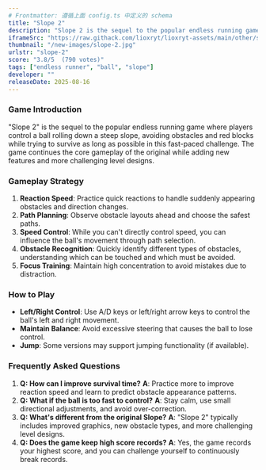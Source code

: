 ```yaml
---
# Frontmatter: 遵循上面 config.ts 中定义的 schema
title: "Slope 2"
description: "Slope 2 is the sequel to the popular endless running game where players control a ball rolling down a steep slope, avoiding obstacles and red blocks while trying to survive as long as possible in this fast-paced challenge."
iframeSrc: "https://raw.githack.com/lioxryt/lioxryt-assets/main/other/slope-2/index.html"
thumbnail: "/new-images/slope-2.jpg"
urlstr: "slope-2"
score: "3.8/5  (790 votes)"
tags: ["endless runner", "ball", "slope"]
developer: ""
releaseDate: 2025-08-16
---
```



### Game Introduction

"Slope 2" is the sequel to the popular endless running game where players control a ball rolling down a steep slope, avoiding obstacles and red blocks while trying to survive as long as possible in this fast-paced challenge. The game continues the core gameplay of the original while adding new features and more challenging level designs.

### Gameplay Strategy

1.  **Reaction Speed**: Practice quick reactions to handle suddenly appearing obstacles and direction changes.
2.  **Path Planning**: Observe obstacle layouts ahead and choose the safest paths.
3.  **Speed Control**: While you can't directly control speed, you can influence the ball's movement through path selection.
4.  **Obstacle Recognition**: Quickly identify different types of obstacles, understanding which can be touched and which must be avoided.
5.  **Focus Training**: Maintain high concentration to avoid mistakes due to distraction.

### How to Play

*   **Left/Right Control**: Use A/D keys or left/right arrow keys to control the ball's left and right movement.
*   **Maintain Balance**: Avoid excessive steering that causes the ball to lose control.
*   **Jump**: Some versions may support jumping functionality (if available).

### Frequently Asked Questions

1.  **Q: How can I improve survival time?**
    **A**: Practice more to improve reaction speed and learn to predict obstacle appearance patterns.
2.  **Q: What if the ball is too fast to control?**
    **A**: Stay calm, use small directional adjustments, and avoid over-correction.
3.  **Q: What's different from the original Slope?**
    **A**: "Slope 2" typically includes improved graphics, new obstacle types, and more challenging level designs.
4.  **Q: Does the game keep high score records?**
    **A**: Yes, the game records your highest score, and you can challenge yourself to continuously break records.